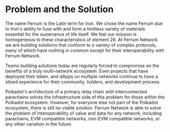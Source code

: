 # Problem and the Solution

The name Ferrum is the Latin term for Iron. We chose the name Ferrum due to Iron's ability to fuse with and form a limitless variety of materials essential for the sustenance of life itself. We feel our mission is homogeneous to these characteristics of element 26.  At Ferrum Network we are building solutions that conform to a variety of complex protocols, many of which have nothing in common except for their interoperability with Ferrum Network.

Teams building solutions today are regularly forced to compromise on the benefits of a truly multi-network ecosystem. Even projects that have deployed their token, and dApps on multiple networks continue to have a siloed experience for their community, holders, and development process.

Polkadot's architecture of a primary relay chain with interconnected parachains solves the infrastructure side of this problem for those within the Polkadot ecosystem. However, for everyone else not part of the Polkadot ecosystem, there is still no viable solution. Ferrum Network is able to solve the problem of interoperability of value and data for any network, including parachains, EVM compatible networks, non-EVM compatible networks, or any other variation in the future.
